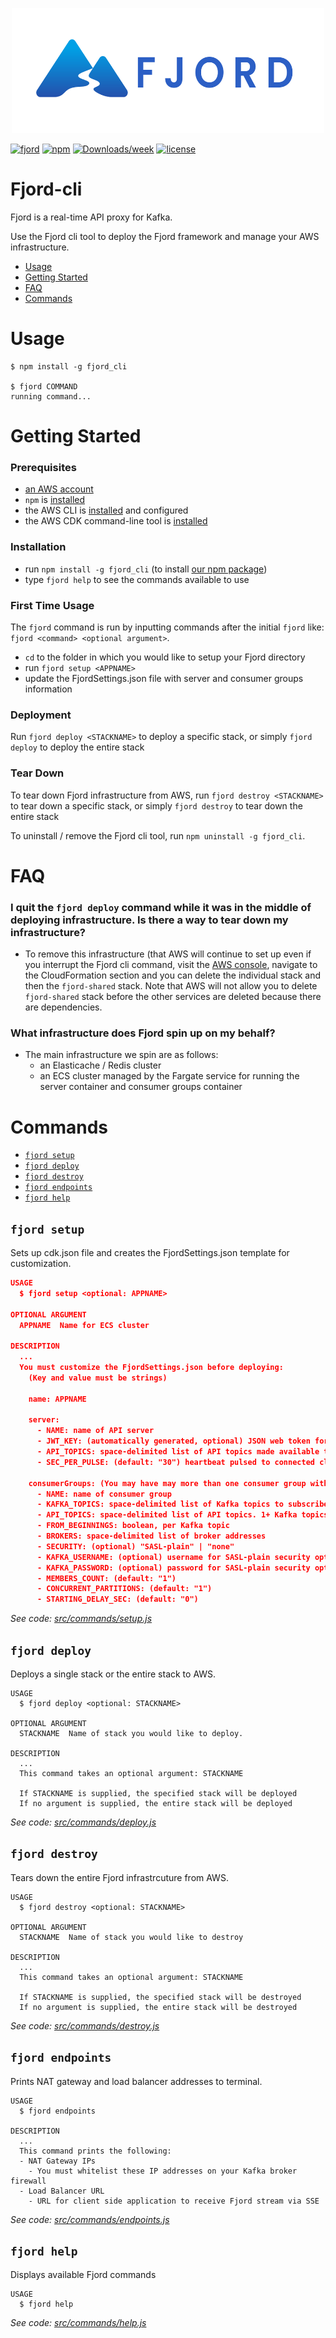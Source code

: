 <p align="center">
  <img src="./readme_materials/fjord.svg" width="500" height="200" />
</p>

[![fjord](https://img.shields.io/badge/fjord-case%20study-33c5ff.svg?color=3152c8&style=plastic)](https://github.com/fjord-framework/fjord-framework.github.io)
[![npm](https://img.shields.io/npm/v/fjord_cli.svg?color=3152c8&style=plastic)](https://www.npmjs.com/package/fjord_cli)
[![Downloads/week](https://img.shields.io/npm/dw/fjord_cli.svg?color=3152c8&style=plastic)](https://npmjs.org/package/fjord_cli)
[![license](https://img.shields.io/npm/l/nami-serverless.svg?color=3152c8&style=plastic)](https://www.npmjs.com/package/fjord_cli)


# Fjord-cli

Fjord is a real-time API proxy for Kafka.

Use the Fjord cli tool to deploy the Fjord framework and manage your AWS infrastructure.

<!-- toc -->
* [Usage](#usage)
* [Getting Started](#getting-started)
* [FAQ](#faq)
* [Commands](#commands)
<!-- tocstop -->

# Usage

<!-- usage -->
```sh-session
$ npm install -g fjord_cli

$ fjord COMMAND
running command...

```
<!-- usagestop -->

# Getting Started

<!-- gettingstarted -->

### Prerequisites

- [an AWS account](https://portal.aws.amazon.com/gp/aws/developer/registration/index.html?nc2=h_ct&src=default&tag=soumet-20)
- `npm` is [installed](https://www.npmjs.com/get-npm)
- the AWS CLI is [installed](https://docs.aws.amazon.com/cli/latest/userguide/install-cliv2.html?tag=soumet-20) and configured
- the AWS CDK command-line tool is [installed](https://docs.aws.amazon.com/cdk/latest/guide/cli.html?tag=soumet-20)

### Installation

- run `npm install -g fjord_cli` (to install [our npm package](https://www.npmjs.com/package/fjord_cli))
- type `fjord help` to see the commands available to use

### First Time Usage

The `fjord` command is run by inputting commands after the initial `fjord` like: `fjord <command> <optional argument>`.

- `cd` to the folder in which you would like to setup your Fjord directory
- run `fjord setup <APPNAME>`
- update the FjordSettings.json file with server and consumer groups information

### Deployment

Run `fjord deploy <STACKNAME>` to deploy a specific stack, or simply `fjord deploy` to deploy the entire stack

### Tear Down

To tear down Fjord infrastructure from AWS, run `fjord destroy <STACKNAME>` to tear down a specific stack, or simply `fjord destroy` to tear down the entire stack

To uninstall / remove the Fjord cli tool, run `npm uninstall -g fjord_cli`.

<!-- gettingstartedstop -->

# FAQ

<!-- faq -->

### I quit the `fjord deploy` command while it was in the middle of deploying infrastructure. Is there a way to tear down my infrastructure?

- To remove this infrastructure (that AWS will continue to set up even if you interrupt the Fjord cli command, visit the [AWS console](https://aws.amazon.com/console?tag=soumet-20), navigate to the CloudFormation section and you can delete the individual stack and then the `fjord-shared` stack. Note that AWS will not allow you to delete `fjord-shared` stack before the other services are deleted because there are dependencies.

### What infrastructure does Fjord spin up on my behalf?

- The main infrastructure we spin are as follows:
  - an Elasticache / Redis cluster
  - an ECS cluster managed by the Fargate service for running the server container and consumer groups container

<!-- faqstop -->

# Commands

<!-- commands -->
* [`fjord setup`](#fjord-setup)
* [`fjord deploy`](#fjord-deploy)
* [`fjord destroy`](#fjord-destroy)
* [`fjord endpoints`](#fjord-endpoints)
* [`fjord help`](#fjord-help)

## `fjord setup`

Sets up cdk.json file and creates the FjordSettings.json template for customization.

```json
USAGE
  $ fjord setup <optional: APPNAME>

OPTIONAL ARGUMENT
  APPNAME  Name for ECS cluster

DESCRIPTION
  ...
  You must customize the FjordSettings.json before deploying:
    (Key and value must be strings)

    name: APPNAME

    server:
      - NAME: name of API server
      - JWT_KEY: (automatically generated, optional) JSON web token for a Fjord application
      - API_TOPICS: space-delimited list of API topics made available to web clients
      - SEC_PER_PULSE: (default: "30") heartbeat pulsed to connected clients to maintain SSE connection

    consumerGroups: (You may have may more than one consumer group within the array)
      - NAME: name of consumer group
      - KAFKA_TOPICS: space-delimited list of Kafka topics to subscribe to
      - API_TOPICS: space-delimited list of API topics. 1+ Kafka topics can map to a API topic; repeat API topic name to align with Kafka topic name
      - FROM_BEGINNINGS: boolean, per Kafka topic
      - BROKERS: space-delimited list of broker addresses
      - SECURITY: (optional) "SASL-plain" | "none"
      - KAFKA_USERNAME: (optional) username for SASL-plain security option
      - KAFKA_PASSWORD: (optional) password for SASL-plain security option
      - MEMBERS_COUNT: (default: "1")
      - CONCURRENT_PARTITIONS: (default: "1")
      - STARTING_DELAY_SEC: (default: "0")
```
_See code: [src/commands/setup.js](https://github.com/fjord-framework/cli/blob/main/src/commands/setup.js)_

## `fjord deploy`

Deploys a single stack or the entire stack to AWS.

```
USAGE
  $ fjord deploy <optional: STACKNAME>

OPTIONAL ARGUMENT
  STACKNAME  Name of stack you would like to deploy.

DESCRIPTION
  ...
  This command takes an optional argument: STACKNAME

  If STACKNAME is supplied, the specified stack will be deployed
  If no argument is supplied, the entire stack will be deployed
```

_See code: [src/commands/deploy.js](https://github.com/fjord-framework/cli/blob/main/src/commands/deploy.js)_

## `fjord destroy`

Tears down the entire Fjord infrastrcuture from AWS.

```
USAGE
  $ fjord destroy <optional: STACKNAME>

OPTIONAL ARGUMENT
  STACKNAME  Name of stack you would like to destroy

DESCRIPTION
  ...
  This command takes an optional argument: STACKNAME

  If STACKNAME is supplied, the specified stack will be destroyed
  If no argument is supplied, the entire stack will be destroyed
```

_See code: [src/commands/destroy.js](https://github.com/fjord-framework/cli/blob/main/src/commands/destroy.js)_

## `fjord endpoints`

Prints NAT gateway and load balancer addresses to terminal.

```
USAGE
  $ fjord endpoints

DESCRIPTION
  ...
  This command prints the following:
  - NAT Gateway IPs
    - You must whitelist these IP addresses on your Kafka broker firewall
  - Load Balancer URL
    - URL for client side application to receive Fjord stream via SSE
```

_See code: [src/commands/endpoints.js](https://github.com/fjord-framework/cli/blob/main/src/commands/endpoints.js)_

## `fjord help`

Displays available Fjord commands

```
USAGE
  $ fjord help
```

_See code: [src/commands/help.js](https://github.com/fjord-framework/cli/blob/main/src/commands/help.js)_

<!-- commandsstop -->
